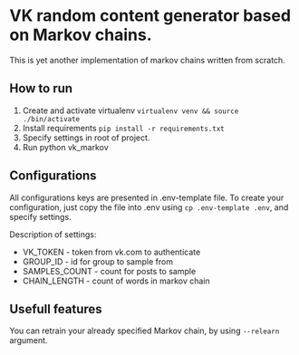 # VK random content generator based on Markov chains.

This is yet another implementation of markov chains written from scratch.

## How to run

1. Create and activate virtualenv `virtualenv venv && source ./bin/activate`
2. Install requirements `pip install -r requirements.txt`
3. Specify settings in root of project.
4. Run python vk_markov 

## Configurations

All configurations keys are presented in .env-template file. To create your configuration, just copy the file into .env using `cp .env-template .env`, and specify settings.

Description of settings:
- VK_TOKEN - token from vk.com to authenticate
- GROUP_ID - id for group to sample from
- SAMPLES_COUNT - count for posts to sample
- CHAIN_LENGTH - count of words in markov chain

## Usefull features

You can retrain your already specified Markov chain, by using `--relearn` argument.